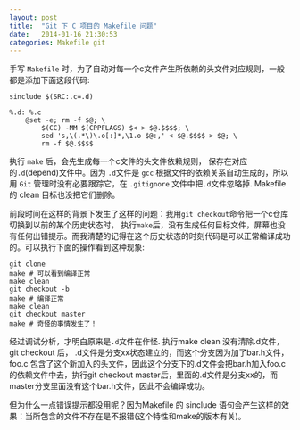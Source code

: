 ```yaml
---
layout: post
title:  "Git 下 C 项目的 Makefile 问题"
date:   2014-01-16 21:30:53
categories: Makefile git
---
```


手写 `Makefile` 时，为了自动对每一个c文件产生所依赖的头文件对应规则，一般都是添加下面这段代码:

	sinclude $(SRC:.c=.d)

	%.d: %.c
		@set -e; rm -f $@; \
			$(CC) -MM $(CPPFLAGS) $< > $@.$$$$; \
			sed 's,\(.*\)\.o[:]*,\1.o $@:,' < $@.$$$$ > $@; \
			rm -f $@.$$$$

执行 `make` 后，会先生成每一个c文件的头文件依赖规则， 保存在对应的`.d`(depend)文件中。因为 `.d`文件是 `gcc` 根据文件的依赖关系自动生成的，所以用 `Git` 管理时没有必要跟踪它，在 `.gitignore` 文件中把`.d`文件忽略掉. Makefile 的 clean 目标也没把它们删除。

前段时间在这样的背景下发生了这样的问题：我用`git checkout`命令把一个c仓库切换到以前的某个历史状态时， 执行`make`后，没有生成任何目标文件，屏幕也没有任何出错提示。而我清楚的记得在这个历史状态的时刻代码是可以正常编译成功的。可以执行下面的操作看到这种现象:

	git clone 
	make # 可以看到编译正常
	make clean
	git checkout -b
	make # 编译正常
	make clean
	git checkout master
	make # 奇怪的事情发生了！

经过调试分析，才明白原来是`.d`文件在作怪. 执行make clean 没有清除.d文件，git checkout 后， .d文件是分支xx状态建立的，而这个分支因为加了bar.h文件，foo.c 包含了这个新加入的头文件，因此这个分支下的.d文件会把bar.h加入foo.c的依赖文件中去，执行git checkout master后，里面的.d文件是分支xx的，而master分支里面没有这个bar.h文件，因此不会编译成功。

但为什么一点错误提示都没用呢？因为Makefile 的 sinclude 语句会产生这样的效果：当所包含的文件不存在是不报错(这个特性和make的版本有关)。

